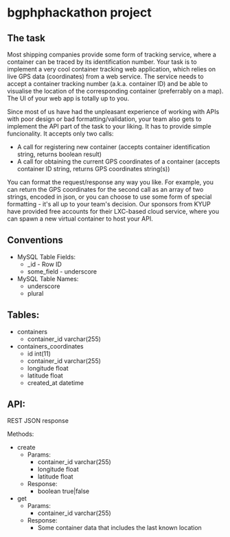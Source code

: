 # bgphphackathon project

## The task

Most shipping companies provide some form of tracking service, where a container can be traced by its identification number. Your task is to implement a very cool container tracking web application, which relies on live GPS data (coordinates) from a web service. The service needs to accept a container tracking number (a.k.a. container ID) and be able to visualise the location of the corresponding container (preferrably on a map). The UI of your web app is totally up to you.

Since most of us have had the unpleasant experience of working with APIs with poor design or bad formatting/validation, your team also gets to implement the API part of the task to your liking. It has to provide simple funcionality. It accepts only two calls:

* A call for registering new container (accepts container identification string, returns boolean result)
* A call for obtaining the current GPS coordinates of a container (accepts container ID string, returns GPS coordinates string(s))

You can format the request/response any way you like. For example, you can return the GPS coordinates for the second call as an array of two strings, encoded in json, or you can choose to use some form of special formatting - it's all up to your team's decision. Our sponsors from KYUP have provided free accounts for their LXC-based cloud service, where you can spawn a new virtual container to host your API.


## Conventions

* MySQL Table Fields:
    * <tablename>_id - Row ID
    * some_field     - underscore
* MySQL Table Names:
    * underscore
    * plural

## Tables:

* containers
    * container_id varchar(255)
* containers_coordinates
    * id int(11)
    * container_id varchar(255)
    * longitude float
    * latitude float
    * created_at datetime

## API:

REST
JSON response

Methods:

* create
    * Params:
        * container_id varchar(255)
        * longitude float
        * latitude float
    * Response:
        * boolean true|false
* get
    * Params:
        * container_id varchar(255)
    * Response:
        * Some container data that includes the last known location
